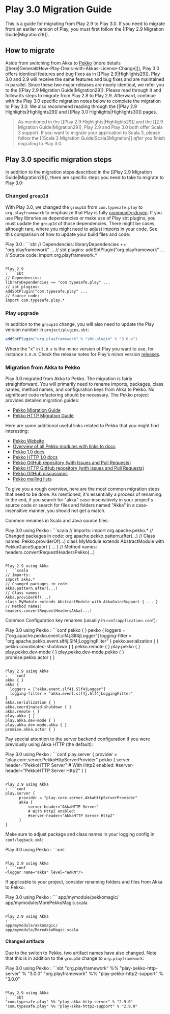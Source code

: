 <!--- Copyright (C) from 2022 The Play Framework Contributors <https://github.com/playframework>, 2011-2021 Lightbend Inc. <https://www.lightbend.com> -->

# Play 3.0 Migration Guide

This is a guide for migrating from Play 2.9 to Play 3.0. If you need to migrate from an earlier version of Play, you must first follow the [[Play 2.9 Migration Guide|Migration29]].

## How to migrate

Aside from switching from Akka to [Pekko](https://pekko.apache.org/) (more details [[here|General#How-Play-Deals-with-Akkas-License-Change]]), Play 3.0 offers identical features and bug fixes as in [[Play 2.9|Highlights29]]. Play 3.0 and 2.9 will receive the same features and bug fixes and are maintained in parallel. Since these two major releases are nearly identical, we refer you to the [[Play 2.9 Migration Guide|Migration29]]. Please read through it and follow its steps to migrate from Play 2.8 to Play 2.9. Afterward, continue with the Play 3.0 specific migration notes below to complete the migration to Play 3.0. We also recommend reading through the [[Play 2.9 Highlights|Highlights29]] and [[Play 3.0 Highlights|Highlights30]] pages.

> As mentioned in the [[Play 2.9 Highlights|Highlights29]] and the [[2.9 Migration Guide|Migration29]], Play 2.9 and Play 3.0 both offer Scala 3 support. If you want to migrate your application to Scala 3, please follow the [[Scala 3 Migration Guide|Scala3Migration]] _after_ you finish migrating to Play 3.0.

## Play 3.0 specific migration steps

In addition to the migration steps described in the [[Play 2.9 Migration Guide|Migration29]], there are specific steps you need to take to migrate to Play 3.0:

### Changed `groupId`

With Play 3.0, we changed the `groupId` from `com.typesafe.play` to `org.playframework` to emphasize that Play is fully [community-driven](https://www.playframework.com/sponsors). If you use Play libraries as dependencies or make use of Play sbt plugins, you must update the `groupId` of those dependencies. There might be cases, although rare, where you might need to adjust imports in your code. See this comparison of how to update your build files and code:

Play 3.0
: ```sbt
// Dependencies:
libraryDependencies += "org.playframework" ...
// sbt plugins:
addSbtPlugin("org.playframework" ...
// Source code:
import org.playframework.*
```

Play 2.9
: ```sbt
// Dependencies:
libraryDependencies += "com.typesafe.play" ...
// sbt plugins:
addSbtPlugin("com.typesafe.play" ...
// Source code:
import com.typesafe.play.*
```

### Play upgrade

In addition to the `groupId` change, you will also need to update the Play version number in `project/plugins.sbt`:

```scala
addSbtPlugin("org.playframework" % "sbt-plugin" % "3.0.x")
```

Where the "x" in `3.0.x` is the minor version of Play you want to use, for instance `3.0.0`.
Check the release notes for Play's minor version [releases](https://github.com/playframework/playframework/releases).

### Migration from Akka to Pekko

Play 3.0 migrated from Akka to Pekko. The migration is fairly straightforward. You will primarily need to rename imports, packages, class names, method names, and configuration keys from Akka to Pekko. No significant code refactoring should be necessary. The Pekko project provides detailed migration guides:

* [Pekko Migration Guide](https://pekko.apache.org/docs/pekko/current/project/migration-guides.html)
* [Pekko HTTP Migration Guide](https://pekko.apache.org/docs/pekko-http/current/migration-guide/index.html)

Here are some additional useful links related to Pekko that you might find interesting:

* [Pekko Website](https://pekko.apache.org/)
* [Overview of all Pekko modules with links to docs](https://pekko.apache.org/modules.html)
* [Pekko 1.0 docs](https://pekko.apache.org/docs/pekko/1.0/)
* [Pekko HTTP 1.0 docs](https://pekko.apache.org/docs/pekko-http/1.0/)
* [Pekko GitHub repository (with Issues and Pull Requests)](https://github.com/apache/pekko)
* [Pekko HTTP GitHub repository (with Issues and Pull Requests)](https://github.com/apache/pekko-http)
* [Pekko GitHub discussions](https://github.com/apache/pekko/discussions)
* [Pekko mailing lists](https://lists.apache.org/list.html?users@pekko.apache.org)

To give you a rough overview, here are the most common migration steps that need to be done. As mentioned, it's essentially a process of renaming. In the end, if you search for "akka" case-insensitively in your project's source code or search for files and folders named "Akka" in a case-insensitive manner, you should not get a match.

Common renames in Scala and Java source files:

Play 3.0 using Pekko
: ```scala
// Imports:
import org.apache.pekko.*
// Changed packages in code:
org.apache.pekko.pattern.after(...)
// Class names:
Pekko.providerOf(...)
class MyModule extends AbstractModule with PekkoGuiceSupport { ... }
// Method names:
headers.convertRequestHeadersPekko(...)
```

Play 2.9 using Akka
: ```scala
// Imports:
import akka.*
// Changed packages in code:
akka.pattern.after(...)
// Class names:
Akka.providerOf(...)
class MyModule extends AbstractModule with AkkaGuiceSupport { ... }
// Method names:
headers.convertRequestHeadersAkka(...)
```

Common Configuration key renames (usually in `conf/application.conf`):

Play 3.0 using Pekko
: ```conf
pekko { }
pekko {
  loggers = ["org.apache.pekko.event.slf4j.Slf4jLogger"]
  logging-filter = "org.apache.pekko.event.slf4j.Slf4jLoggingFilter"
}
pekko.serialization { }
pekko.coordinated-shutdown { }
pekko.remote { }
play.pekko { }
play.pekko.dev-mode { }
play.pekko.dev-mode.pekko { }
promise.pekko.actor { }
```

Play 2.9 using Akka
: ```conf
akka { }
akka {
  loggers = ["akka.event.slf4j.Slf4jLogger"]
  logging-filter = "akka.event.slf4j.Slf4jLoggingFilter"
}
akka.serialization { }
akka.coordinated-shutdown { }
akka.remote { }
play.akka { }
play.akka.dev-mode { }
play.akka.dev-mode.akka { }
promise.akka.actor { }
```

Pay special attention to the server backend configuration if you were previously using Akka HTTP (the default):

Play 3.0 using Pekko
: ```conf
play.server {
      provider = "play.core.server.PekkoHttpServerProvider"
      pekko {
          server-header="PekkoHTTP Server"
          # With Http2 enabled:
          #server-header="PekkoHTTP Server Http2"
      }
}
```

Play 2.9 using Akka
: ```conf
play.server {
      provider = "play.core.server.AkkaHttpServerProvider"
      akka {
          server-header="AkkaHTTP Server"
          # With Http2 enabled:
          #server-header="AkkaHTTP Server Http2"
      }
}
```

Make sure to adjust package and class names in your logging config in `conf/logback.xml`:

Play 3.0 using Pekko
: ```xml
<logger name="org.apache.pekko" level="WARN"/>
```

Play 2.9 using Akka
: ```conf
<logger name="akka" level="WARN"/>
```

If applicable to your project, consider renaming folders and files from Akka to Pekko:

Play 3.0 using Pekko
: ```
app/mymodule/pekkomagic/
app/mymodule/MorePekkoMagic.scala
```

Play 2.9 using Akka
: ```
app/mymodule/akkamagic/
app/mymodule/MoreAkkaMagic.scala
```

#### Changed artifacts

Due to the switch to Pekko, two artifact names have also changed. Note that this is in addition to the `groupId` change to `org.playframework`:

Play 3.0 using Pekko
: ```sbt
"org.playframework" %% "play-pekko-http-server" % "3.0.0"
"org.playframework" %% "play-pekko-http2-support" % "3.0.0"
```

Play 2.9 using Akka
: ```sbt
"com.typesafe.play" %% "play-akka-http-server" % "2.9.0"
"com.typesafe.play" %% "play-akka-http2-support" % "2.9.0"
```

